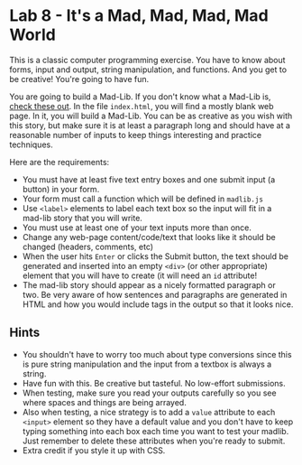 # Lab 8 - It's a Mad, Mad, Mad, Mad World

This is a classic computer programming exercise. You have to know about forms, input and output, string manipulation, and functions. And you get to be creative! You're going to have fun.

You are going to build a Mad-Lib. If you don't know what a Mad-Lib is, [check these out](https://www.madlibs.com/). In the file `index.html`, you will find a mostly blank web page. In it, you will build a Mad-Lib. You can be as creative as you wish with this story, but make sure it is at least a paragraph long and should have at a reasonable number of inputs to keep things interesting and practice techniques.

Here are the requirements: 

* You must have at least five text entry boxes and one submit input (a button) in your form.
* Your form must call a function which will be defined in `madlib.js`
* Use `<label>` elements to label each text box so the input will fit in a mad-lib story that you will write.
* You must use at least one of your text inputs more than once.
* Change any web-page content/code/text that looks like it should be changed (headers, comments, etc)
* When the user hits `Enter` or clicks the Submit button, the text should be generated and inserted into an empty `<div>` (or other appropriate) element that you will have to create (it will need an `id` attribute!
* The mad-lib story should appear as a nicely formatted paragraph or two. Be very aware of how sentences and paragraphs are generated in HTML and how you would include tags in the output so that it looks nice.

## Hints

* You shouldn't have to worry too much about type conversions since this is pure string manipulation and the input from a textbox is always a string.
* Have fun with this. Be creative but tasteful. No low-effort submissions.
* When testing, make sure you read your outputs carefully so you see where spaces and things are being arrayed.
* Also when testing, a nice strategy is to add a `value` attribute to each `<input>` element so they have a default value and you don't have to keep typing something into each box each time you want to test your madlib. Just remember to delete these attributes when you're ready to submit.
* Extra credit if you style it up with CSS.
